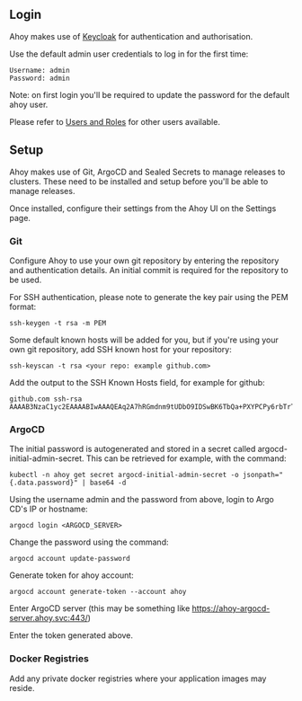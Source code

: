 ## Login

Ahoy makes use of [Keycloak](https://www.keycloak.org/) for authentication and authorisation.

Use the default admin user credentials to log in for the first time:
```text
Username: admin
Password: admin
```
Note: on first login you'll be required to update the password for the default ahoy user.

Please refer to [Users and Roles](./users_roles.md) for other users available.

## Setup

Ahoy makes use of Git, ArgoCD and Sealed Secrets to manage releases to clusters.
These need to be installed and setup before you'll be able to manage releases.

Once installed, configure their settings from the Ahoy UI on the Settings page.

### Git

Configure Ahoy to use your own git repository by entering the repository and authentication details.
An initial commit is required for the repository to be used.

For SSH authentication, please note to generate the key pair using the PEM format:
```shell
ssh-keygen -t rsa -m PEM
```

Some default known hosts will be added for you, but if you're using your own git repository,
add SSH known host for your repository:
```shell
ssh-keyscan -t rsa <your repo: example github.com>
```

Add the output to the SSH Known Hosts field, for example for github:
```text
github.com ssh-rsa AAAAB3NzaC1yc2EAAAABIwAAAQEAq2A7hRGmdnm9tUDbO9IDSwBK6TbQa+PXYPCPy6rbTrTtw7PHkccKrpp0yVhp5HdEIcKr6pLlVDBfOLX9QUsyCOV0wzfjIJNlGEYsdlLJizHhbn2mUjvSAHQqZETYP81eFzLQNnPHt4EVVUh7VfDESU84KezmD5QlWpXLmvU31/yMf+Se8xhHTvKSCZIFImWwoG6mbUoWf9nzpIoaSjB+weqqUUmpaaasXVal72J+UX2B+2RPW3RcT0eOzQgqlJL3RKrTJvdsjE3JEAvGq3lGHSZXy28G3skua2SmVi/w4yCE6gbODqnTWlg7+wC604ydGXA8VJiS5ap43JXiUFFAaQ==
```

### ArgoCD

The initial password is autogenerated and stored in a secret called argocd-initial-admin-secret. This can be retrieved for example, with the command:
```shell
kubectl -n ahoy get secret argocd-initial-admin-secret -o jsonpath="{.data.password}" | base64 -d
```

Using the username admin and the password from above, login to Argo CD's IP or hostname:
```shell
argocd login <ARGOCD_SERVER>
```

Change the password using the command:
```shell
argocd account update-password
```

Generate token for ahoy account:
```shell
argocd account generate-token --account ahoy
```

Enter ArgoCD server (this may be something like https://ahoy-argocd-server.ahoy.svc:443/)

Enter the token generated above.

### Docker Registries

Add any private docker registries where your application images may reside.

